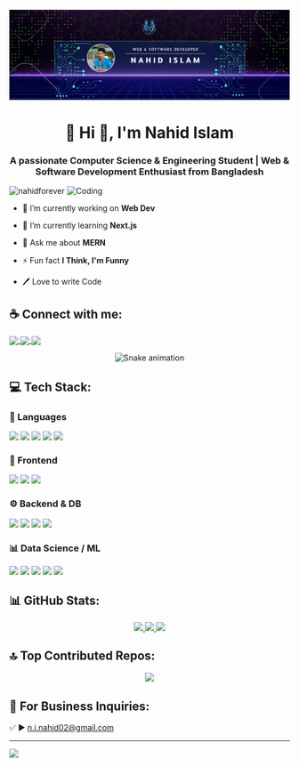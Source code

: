 ![logo](https://github.com/nahidforever/nahidforever/blob/main/Github_banner.jpg)
<h1 align="center">💫 Hi 👋, I'm Nahid Islam</h1>
<h3 align="center">A passionate Computer Science & Engineering Student | Web & Software Development Enthusiast from Bangladesh</h3>
<img align="right" alt="Coding" width="400" src="https://camo.githubusercontent.com/4d9f5ecceb711eec6e2018f38a5677dc657c9738d4a65ba3b928c41c0a45b439/68747470733a2f2f6d69726f2e6d656469756d2e636f6d2f6d61782f313336302f302a37513379765349765f7430696f4a2d5a2e676966">

<p align="left"> <img src="https://komarev.com/ghpvc/?username=nahidforever&label=Profile%20views&color=0e75b6&style=flat" alt="nahidforever" /> </p>

- 🔭 I’m currently working on **Web Dev**

- 🌱 I’m currently learning **Next.js**

- 💬 Ask me about **MERN**
  
- ⚡ Fun fact **I Think, I'm Funny**

- 🖊️ Love to write Code

## ☕ Connect with me:
<p align="left">
<a href="https://fb.com/n.i.nahid28" target="blank">
  <img align="center" src="https://img.shields.io/badge/Facebook-1877F2?style=for-the-badge&logo=facebook&logoColor=white" height="35"/>
</a>
<a href="https://instagram.com/_nahid_02" target="blank">
  <img align="center" src="https://img.shields.io/badge/Instagram-E4405F?style=for-the-badge&logo=instagram&logoColor=white" height="35"/>
</a>
<a href="mailto:n.i.nahid02@gmail.com">
  <img align="center" src="https://img.shields.io/badge/Gmail-D14836?style=for-the-badge&logo=gmail&logoColor=white" height="35"/>
</a>
</p>


<!-- Snake Game Repo View -->

<div align="center">
  <img src="https://profile-readme-generator.com/assets/snake.svg" alt="Snake animation" />
</div>


## 💻 Tech Stack:

### 🚀 Languages  
<p align="left">
  <img src="https://img.shields.io/badge/C-%2300599C.svg?style=for-the-badge&logo=c&logoColor=white"/>
  <img src="https://img.shields.io/badge/C++-%2300599C.svg?style=for-the-badge&logo=c%2B%2B&logoColor=white"/>
  <img src="https://img.shields.io/badge/Python-3776AB.svg?style=for-the-badge&logo=python&logoColor=white"/>
  <img src="https://img.shields.io/badge/JavaScript-323330.svg?style=for-the-badge&logo=javascript&logoColor=%23F7DF1E"/>
  <img src="https://img.shields.io/badge/Dart-0175C2.svg?style=for-the-badge&logo=dart&logoColor=white"/>
</p>

### 🎨 Frontend  
<p align="left">
  <img src="https://img.shields.io/badge/HTML5-E34F26.svg?style=for-the-badge&logo=html5&logoColor=white"/>
  <img src="https://img.shields.io/badge/Bootstrap-7952B3.svg?style=for-the-badge&logo=bootstrap&logoColor=white"/>
  <img src="https://img.shields.io/badge/Tailwind_CSS-38B2AC.svg?style=for-the-badge&logo=tailwind-css&logoColor=white"/>
</p>

### ⚙️ Backend & DB  
<p align="left">
  <img src="https://img.shields.io/badge/PHP-777BB4.svg?style=for-the-badge&logo=php&logoColor=white"/>
  <img src="https://img.shields.io/badge/Laravel-FF2D20.svg?style=for-the-badge&logo=laravel&logoColor=white"/>
  <img src="https://img.shields.io/badge/MySQL-4479A1.svg?style=for-the-badge&logo=mysql&logoColor=white"/>
  <img src="https://img.shields.io/badge/Apache-D42029.svg?style=for-the-badge&logo=apache&logoColor=white"/>
</p>

### 📊 Data Science / ML  
<p align="left">
  <img src="https://img.shields.io/badge/Numpy-013243.svg?style=for-the-badge&logo=numpy&logoColor=white"/>
  <img src="https://img.shields.io/badge/Pandas-150458.svg?style=for-the-badge&logo=pandas&logoColor=white"/>
  <img src="https://img.shields.io/badge/Matplotlib-11557c.svg?style=for-the-badge&logo=Matplotlib&logoColor=white"/>
  <img src="https://img.shields.io/badge/TensorFlow-FF6F00.svg?style=for-the-badge&logo=TensorFlow&logoColor=white"/>
  <img src="https://img.shields.io/badge/Keras-D00000.svg?style=for-the-badge&logo=Keras&logoColor=white"/>
</p>

## 📊 GitHub Stats:

<div align="center">

  <a href="https://github.com/nahidforever">
    <img src="https://github-readme-stats.vercel.app/api?username=nahidforever&theme=radical&hide_border=false&show_icons=true" height="150px"/>
  </a>
  
  <a href="https://github.com/nahidforever">
  <img src="https://github-readme-streak-stats.herokuapp.com/?user=nahidforever&theme=radical&hide_border=false" height="150px"/>
</a>

  <a href="https://github.com/nahidforever">
    <img src="https://github-readme-stats.vercel.app/api/top-langs/?username=nahidforever&theme=radical&hide_border=false&layout=compact" height="150px"/>
  </a>
</div>

## 🔝 Top Contributed Repos:
<div align="center">
  <img src="https://github-contributor-stats.vercel.app/api?username=nahidforever&limit=4&theme=radical&combine_all_yearly_contributions=true"/>
</div>

## 📧 For Business Inquiries:
✅  ► n.i.nahid02@gmail.com

---
[![](https://visitcount.itsvg.in/api?id=nahidforever&icon=12&color=ff69b4)](https://visitcount.itsvg.in)

<!-- Proudly created with GPRM ( https://gprm.itsvg.in ) -->



